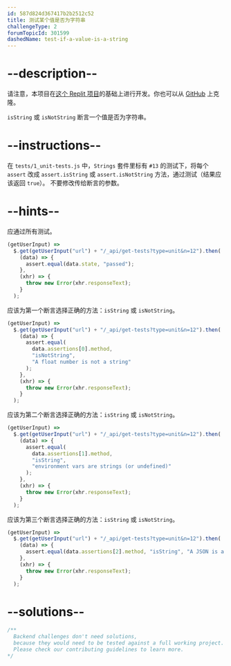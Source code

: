 ```yaml
---
id: 587d824d367417b2b2512c52
title: 测试某个值是否为字符串
challengeType: 2
forumTopicId: 301599
dashedName: test-if-a-value-is-a-string
---
```


# --description--

请注意，本项目在[这个 Replit 项目](https://replit.com/github/freeCodeCamp/boilerplate-mochachai)的基础上进行开发。你也可以从 [GitHub](https://repl.it/github/freeCodeCamp/boilerplate-mochachai) 上克隆。

`isString` 或 `isNotString` 断言一个值是否为字符串。

# --instructions--

在 `tests/1_unit-tests.js` 中，`Strings` 套件里标有 `#13` 的测试下，将每个 `assert` 改成 `assert.isString` 或 `assert.isNotString` 方法，通过测试（结果应该返回 `true`）。 不要修改传给断言的参数。

# --hints--

应通过所有测试。

```js
(getUserInput) =>
  $.get(getUserInput("url") + "/_api/get-tests?type=unit&n=12").then(
    (data) => {
      assert.equal(data.state, "passed");
    },
    (xhr) => {
      throw new Error(xhr.responseText);
    }
  );
```

应该为第一个断言选择正确的方法：`isString` 或 `isNotString`。

```js
(getUserInput) =>
  $.get(getUserInput("url") + "/_api/get-tests?type=unit&n=12").then(
    (data) => {
      assert.equal(
        data.assertions[0].method,
        "isNotString",
        "A float number is not a string"
      );
    },
    (xhr) => {
      throw new Error(xhr.responseText);
    }
  );
```

应该为第二个断言选择正确的方法：`isString` 或 `isNotString`。

```js
(getUserInput) =>
  $.get(getUserInput("url") + "/_api/get-tests?type=unit&n=12").then(
    (data) => {
      assert.equal(
        data.assertions[1].method,
        "isString",
        "environment vars are strings (or undefined)"
      );
    },
    (xhr) => {
      throw new Error(xhr.responseText);
    }
  );
```

应该为第三个断言选择正确的方法：`isString` 或 `isNotString`。

```js
(getUserInput) =>
  $.get(getUserInput("url") + "/_api/get-tests?type=unit&n=12").then(
    (data) => {
      assert.equal(data.assertions[2].method, "isString", "A JSON is a string");
    },
    (xhr) => {
      throw new Error(xhr.responseText);
    }
  );
```

# --solutions--

```js
/**
  Backend challenges don't need solutions, 
  because they would need to be tested against a full working project. 
  Please check our contributing guidelines to learn more.
*/
```
